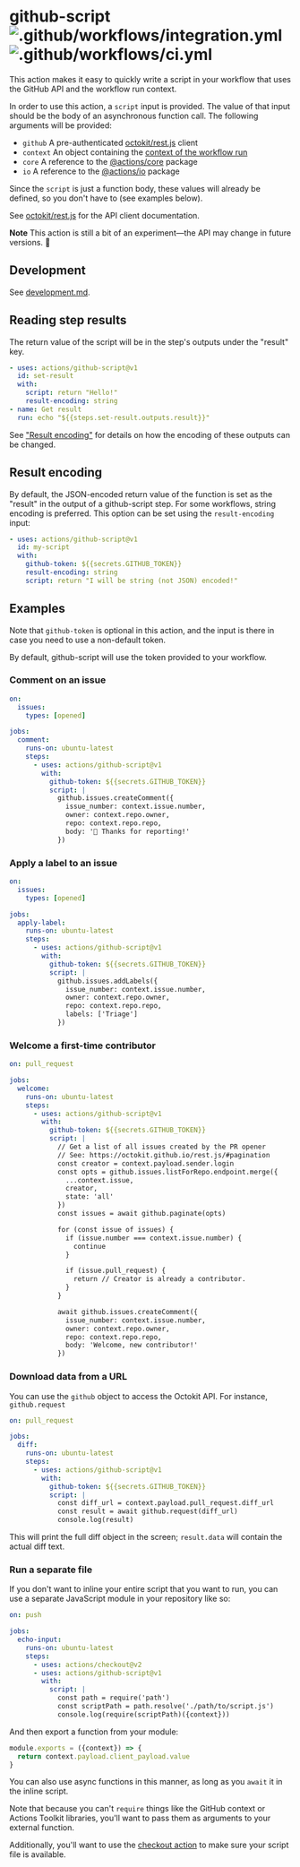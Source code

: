 # github-script ![.github/workflows/integration.yml](https://github.com/actions/github-script/workflows/.github/workflows/integration.yml/badge.svg?event=push) ![.github/workflows/ci.yml](https://github.com/actions/github-script/workflows/.github/workflows/ci.yml/badge.svg?event=push)

This action makes it easy to quickly write a script in your workflow that
uses the GitHub API and the workflow run context.

In order to use this action, a `script` input is provided. The value of that
input should be the body of an asynchronous function call. The following
arguments will be provided:

- `github` A pre-authenticated
  [octokit/rest.js](https://github.com/octokit/rest.js) client
- `context` An object containing the [context of the workflow
  run](https://github.com/actions/toolkit/tree/master/packages/github)
- `core` A reference to the [@actions/core](https://github.com/actions/toolkit/tree/master/packages/core) package
- `io` A reference to the [@actions/io](https://github.com/actions/toolkit/tree/master/packages/io) package

Since the `script` is just a function body, these values will already be
defined, so you don't have to (see examples below).

See [octokit/rest.js](https://octokit.github.io/rest.js/) for the API client
documentation.

**Note** This action is still a bit of an experiment—the API may change in
future versions. 🙂

## Development

See [development.md](/docs/development.md).

## Reading step results

The return value of the script will be in the step's outputs under the
"result" key.

```yaml
- uses: actions/github-script@v1
  id: set-result
  with:
    script: return "Hello!"
    result-encoding: string
- name: Get result
  run: echo "${{steps.set-result.outputs.result}}"
```

See ["Result encoding"](#result-encoding) for details on how the encoding of
these outputs can be changed.

## Result encoding

By default, the JSON-encoded return value of the function is set as the "result" in the
output of a github-script step. For some workflows, string encoding is preferred. This option can be set using the
`result-encoding` input:

```yaml
- uses: actions/github-script@v1
  id: my-script
  with:
    github-token: ${{secrets.GITHUB_TOKEN}}
    result-encoding: string
    script: return "I will be string (not JSON) encoded!"
```

## Examples

Note that `github-token` is optional in this action, and the input is there
in case you need to use a non-default token.

By default, github-script will use the token provided to your workflow.

### Comment on an issue

```yaml
on:
  issues:
    types: [opened]

jobs:
  comment:
    runs-on: ubuntu-latest
    steps:
      - uses: actions/github-script@v1
        with:
          github-token: ${{secrets.GITHUB_TOKEN}}
          script: |
            github.issues.createComment({
              issue_number: context.issue.number,
              owner: context.repo.owner,
              repo: context.repo.repo,
              body: '👋 Thanks for reporting!'
            })
```

### Apply a label to an issue

```yaml
on:
  issues:
    types: [opened]

jobs:
  apply-label:
    runs-on: ubuntu-latest
    steps:
      - uses: actions/github-script@v1
        with:
          github-token: ${{secrets.GITHUB_TOKEN}}
          script: |
            github.issues.addLabels({
              issue_number: context.issue.number,
              owner: context.repo.owner,
              repo: context.repo.repo,
              labels: ['Triage']
            })
```

### Welcome a first-time contributor

```yaml
on: pull_request

jobs:
  welcome:
    runs-on: ubuntu-latest
    steps:
      - uses: actions/github-script@v1
        with:
          github-token: ${{secrets.GITHUB_TOKEN}}
          script: |
            // Get a list of all issues created by the PR opener
            // See: https://octokit.github.io/rest.js/#pagination
            const creator = context.payload.sender.login
            const opts = github.issues.listForRepo.endpoint.merge({
              ...context.issue,
              creator,
              state: 'all'
            })
            const issues = await github.paginate(opts)

            for (const issue of issues) {
              if (issue.number === context.issue.number) {
                continue
              }

              if (issue.pull_request) {
                return // Creator is already a contributor.
              }
            }

            await github.issues.createComment({
              issue_number: context.issue.number,
              owner: context.repo.owner,
              repo: context.repo.repo,
              body: 'Welcome, new contributor!'
            })
```

### Download data from a URL

You can use the `github` object to access the Octokit API. For
instance, `github.request`

```yaml
on: pull_request

jobs:
  diff:
    runs-on: ubuntu-latest
    steps:
      - uses: actions/github-script@v1
        with:
          github-token: ${{secrets.GITHUB_TOKEN}}
          script: |
            const diff_url = context.payload.pull_request.diff_url
            const result = await github.request(diff_url)
            console.log(result)
```

This will print the full diff object in the screen; `result.data` will
contain the actual diff text.

### Run a separate file

If you don't want to inline your entire script that you want to run, you can
use a separate JavaScript module in your repository like so:

```yaml
on: push

jobs:
  echo-input:
    runs-on: ubuntu-latest
    steps:
      - uses: actions/checkout@v2
      - uses: actions/github-script@v1
        with:
          script: |
            const path = require('path')
            const scriptPath = path.resolve('./path/to/script.js')
            console.log(require(scriptPath)({context}))
```

And then export a function from your module:

```javascript
module.exports = ({context}) => {
  return context.payload.client_payload.value
}
```

You can also use async functions in this manner, as long as you `await` it in
the inline script.

Note that because you can't `require` things like the GitHub context or
Actions Toolkit libraries, you'll want to pass them as arguments to your
external function.

Additionally, you'll want to use the [checkout
action](https://github.com/actions/checkout) to make sure your script file is
available.
